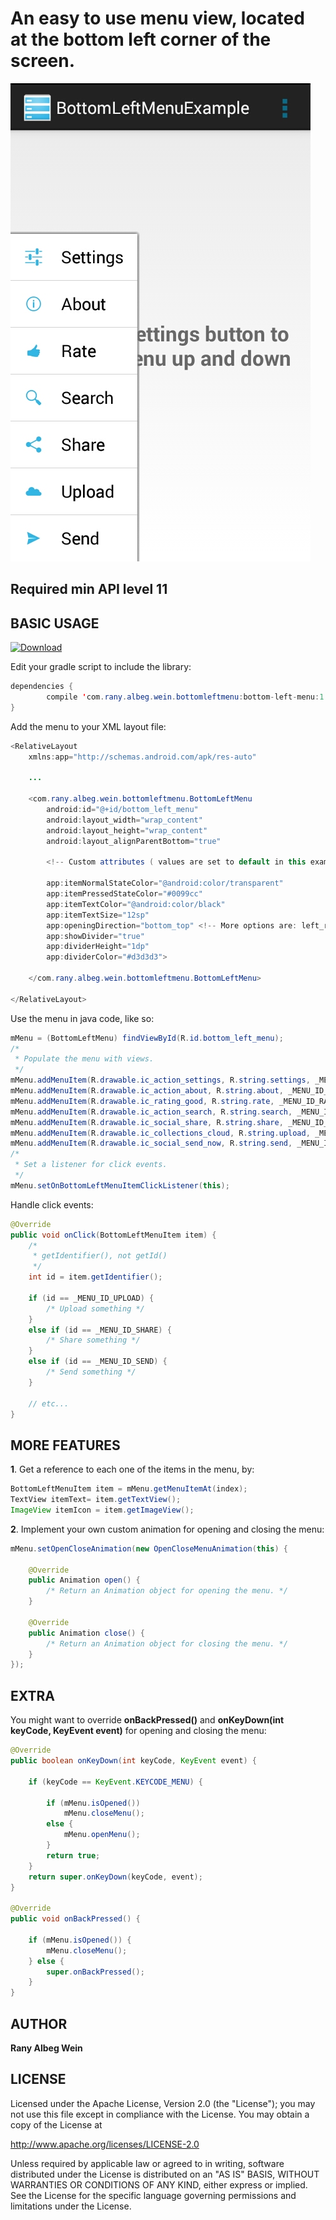 An easy to use menu view, located at the bottom left corner of the screen.
===================

![Alt text](screenshot.jpg "BottomLeftMenuView Samsung Galaxy S2")

Required min API level 11 
-------------------------

BASIC USAGE
-----------
[ ![Download](https://api.bintray.com/packages/ranyalbegwein/maven/bottom-left-menu/images/download.svg) ](https://bintray.com/ranyalbegwein/maven/bottom-left-menu/_latestVersion)

Edit your gradle script to include the library:
```java
dependencies {
        compile 'com.rany.albeg.wein.bottomleftmenu:bottom-left-menu:1.0.4'
}
```

Add the menu to your XML layout file:
```java
<RelativeLayout
    xmlns:app="http://schemas.android.com/apk/res-auto"

    ...

    <com.rany.albeg.wein.bottomleftmenu.BottomLeftMenu
        android:id="@+id/bottom_left_menu"
        android:layout_width="wrap_content"
        android:layout_height="wrap_content"
        android:layout_alignParentBottom="true"

        <!-- Custom attributes ( values are set to default in this example ): -->

        app:itemNormalStateColor="@android:color/transparent"
        app:itemPressedStateColor="#0099cc"
        app:itemTextColor="@android:color/black"
        app:itemTextSize="12sp"
        app:openingDirection="bottom_top" <!-- More options are: left_right and fade_in-->
        app:showDivider="true"
        app:dividerHeight="1dp"
        app:dividerColor="#d3d3d3">

    </com.rany.albeg.wein.bottomleftmenu.BottomLeftMenu>

</RelativeLayout>
```
Use the menu in java code, like so:
```java
mMenu = (BottomLeftMenu) findViewById(R.id.bottom_left_menu);
/*
 * Populate the menu with views.
 */
mMenu.addMenuItem(R.drawable.ic_action_settings, R.string.settings, _MENU_ID_SETTINGS);
mMenu.addMenuItem(R.drawable.ic_action_about, R.string.about, _MENU_ID_ABOUT);
mMenu.addMenuItem(R.drawable.ic_rating_good, R.string.rate, _MENU_ID_RATE);
mMenu.addMenuItem(R.drawable.ic_action_search, R.string.search, _MENU_ID_SEARCH);
mMenu.addMenuItem(R.drawable.ic_social_share, R.string.share, _MENU_ID_SHARE);
mMenu.addMenuItem(R.drawable.ic_collections_cloud, R.string.upload, _MENU_ID_UPLOAD);
mMenu.addMenuItem(R.drawable.ic_social_send_now, R.string.send, _MENU_ID_SEND);
/*
 * Set a listener for click events.
 */
mMenu.setOnBottomLeftMenuItemClickListener(this);
```
Handle click events:
```java
@Override
public void onClick(BottomLeftMenuItem item) {
    /*
     * getIdentifier(), not getId()
     */
    int id = item.getIdentifier();

    if (id == _MENU_ID_UPLOAD) {
        /* Upload something */
    }
    else if (id == _MENU_ID_SHARE) {
        /* Share something */
    }
    else if (id == _MENU_ID_SEND) {
        /* Send something */
    }

    // etc...
}
```
MORE FEATURES
-------------
**1**. Get a reference to each one of the items in the menu, by:
```java
BottomLeftMenuItem item = mMenu.getMenuItemAt(index);
TextView itemText= item.getTextView();
ImageView itemIcon = item.getImageView();
```
**2**. Implement your own custom animation for opening and closing the menu:
```java
mMenu.setOpenCloseAnimation(new OpenCloseMenuAnimation(this) {
    
    @Override
    public Animation open() {
        /* Return an Animation object for opening the menu. */
    }
    
    @Override
    public Animation close() {
        /* Return an Animation object for closing the menu. */
    }
});
```
EXTRA
--------
You might want to override **onBackPressed()** and **onKeyDown(int keyCode, KeyEvent event)** for opening and closing the menu:

```java
@Override
public boolean onKeyDown(int keyCode, KeyEvent event) {

    if (keyCode == KeyEvent.KEYCODE_MENU) {

        if (mMenu.isOpened())
            mMenu.closeMenu();
        else {
            mMenu.openMenu();
        }
        return true;
    }
    return super.onKeyDown(keyCode, event);
}

@Override
public void onBackPressed() {

    if (mMenu.isOpened()) {
        mMenu.closeMenu();
    } else {
        super.onBackPressed();
    }
}
```
AUTHOR
-------

**Rany Albeg Wein**


LICENSE
--------
Licensed under the Apache License, Version 2.0 (the "License");
you may not use this file except in compliance with the License.
You may obtain a copy of the License at

http://www.apache.org/licenses/LICENSE-2.0

Unless required by applicable law or agreed to in writing, software
distributed under the License is distributed on an "AS IS" BASIS,
WITHOUT WARRANTIES OR CONDITIONS OF ANY KIND, either express or implied.
See the License for the specific language governing permissions and
limitations under the License.
